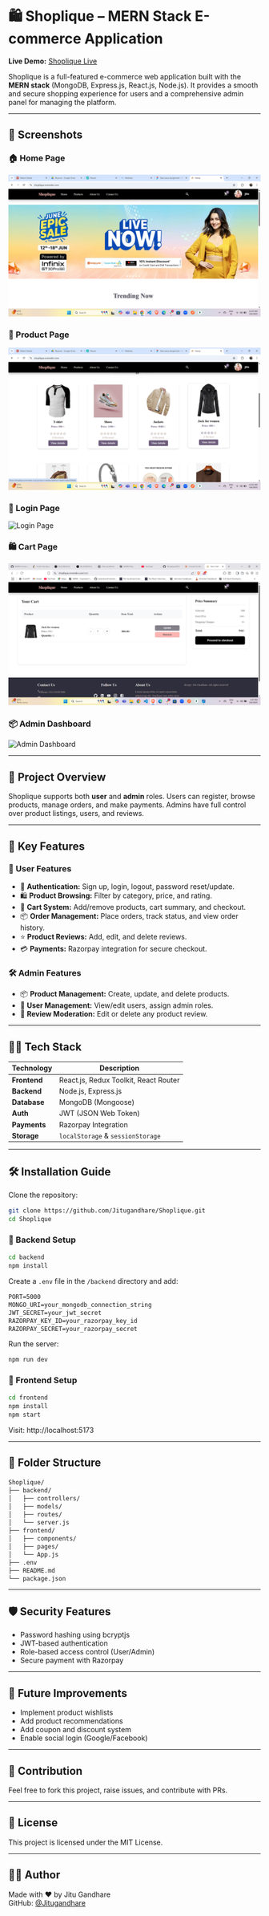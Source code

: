 # 🛍️ Shoplique – MERN Stack E-commerce Application

**Live Demo:** [Shoplique Live](https://shoplique.onrender.com/)

Shoplique is a full-featured e-commerce web application built with the **MERN stack** (MongoDB, Express.js, React.js, Node.js). It provides a smooth and secure shopping experience for users and a comprehensive admin panel for managing the platform.

---

## 📸 Screenshots

### 🏠 Home Page
![Home Page](./screenshots/homepage.png)

### 🛒 Product Page
![Product Page](./screenshots/productpage.png)

### 👤 Login Page
![Login Page](./screenshots/loginpage.png)

### 🛍️ Cart Page
![Cart Page](./screenshots/cartpage.png)

### 📦 Admin Dashboard
![Admin Dashboard](./screenshots/admindashboard.png)



---

## 🧭 Project Overview

Shoplique supports both **user** and **admin** roles. Users can register, browse products, manage orders, and make payments. Admins have full control over product listings, users, and reviews.

---

## 🚀 Key Features

### 👥 User Features
- 🔐 **Authentication:** Sign up, login, logout, password reset/update.
- 🛍️ **Product Browsing:** Filter by category, price, and rating.
- 🛒 **Cart System:** Add/remove products, cart summary, and checkout.
- 📦 **Order Management:** Place orders, track status, and view order history.
- ⭐ **Product Reviews:** Add, edit, and delete reviews.
- 💳 **Payments:** Razorpay integration for secure checkout.

### 🛠️ Admin Features
- 📦 **Product Management:** Create, update, and delete products.
- 👤 **User Management:** View/edit users, assign admin roles.
- 💬 **Review Moderation:** Edit or delete any product review.

---

## 🧑‍💻 Tech Stack

| Technology     | Description                        |
|----------------|------------------------------------|
| **Frontend**   | React.js, Redux Toolkit, React Router |
| **Backend**    | Node.js, Express.js                |
| **Database**   | MongoDB (Mongoose)                 |
| **Auth**       | JWT (JSON Web Token)               |
| **Payments**   | Razorpay Integration               |
| **Storage**    | `localStorage` & `sessionStorage`  |

---

## 🛠️ Installation Guide

Clone the repository:

```bash
git clone https://github.com/Jitugandhare/Shoplique.git
cd Shoplique
```

### 🔧 Backend Setup

```bash
cd backend
npm install
```

Create a `.env` file in the `/backend` directory and add:

```env
PORT=5000
MONGO_URI=your_mongodb_connection_string
JWT_SECRET=your_jwt_secret
RAZORPAY_KEY_ID=your_razorpay_key_id
RAZORPAY_SECRET=your_razorpay_secret
```

Run the server:

```bash
npm run dev
```

### 🎨 Frontend Setup

```bash
cd frontend
npm install
npm start
```

Visit: http://localhost:5173

---

## 📁 Folder Structure

```
Shoplique/
├── backend/
│   ├── controllers/
│   ├── models/
│   ├── routes/
│   └── server.js
├── frontend/
│   ├── components/
│   ├── pages/
│   └── App.js
├── .env
├── README.md
└── package.json
```

---

## 🛡️ Security Features

- Password hashing using bcryptjs
- JWT-based authentication
- Role-based access control (User/Admin)
- Secure payment with Razorpay

---

## 📌 Future Improvements

- Implement product wishlists
- Add product recommendations
- Add coupon and discount system
- Enable social login (Google/Facebook)

---

## 🤝 Contribution

Feel free to fork this project, raise issues, and contribute with PRs.

---

## 📃 License

This project is licensed under the MIT License.

---

## 🙋‍♂️ Author

Made with ❤️ by Jitu Gandhare  
GitHub: [@Jitugandhare](https://github.com/Jitugandhare)



